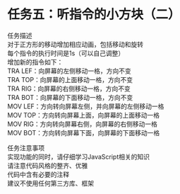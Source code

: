 # 任务五：听指令的小方块（二）    
任务描述   
对于正方形的移动增加相应动画，包括移动和旋转  
每个指令的执行时间是1s（可以自己调整）  
增加新的指令如下：  
TRA LEF：向屏幕的左侧移动一格，方向不变  
TRA TOP：向屏幕的上面移动一格，方向不变  
TRA RIG：向屏幕的右侧移动一格，方向不变  
TRA BOT：向屏幕的下面移动一格，方向不变  
MOV LEF：方向转向屏幕左侧，并向屏幕的左侧移动一格  
MOV TOP：方向转向屏幕上面，向屏幕的上面移动一格  
MOV RIG：方向转向屏幕右侧，向屏幕的右侧移动一格  
MOV BOT：方向转向屏幕下面，向屏幕的下面移动一格  

任务注意事项  
实现功能的同时，请仔细学习JavaScript相关的知识  
请注意代码风格的整齐、优雅  
代码中含有必要的注释  
建议不使用任何第三方库、框架  